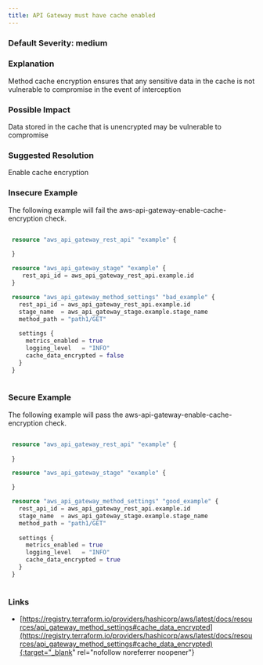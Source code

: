 ```yaml
---
title: API Gateway must have cache enabled
---
```


### Default Severity: <span class="severity medium">medium</span>

### Explanation

Method cache encryption ensures that any sensitive data in the cache is not vulnerable to compromise in the event of interception

### Possible Impact
Data stored in the cache that is unencrypted may be vulnerable to compromise

### Suggested Resolution
Enable cache encryption


### Insecure Example

The following example will fail the aws-api-gateway-enable-cache-encryption check.
```terraform

 resource "aws_api_gateway_rest_api" "example" {
	
 }

 resource "aws_api_gateway_stage" "example" {
	rest_api_id = aws_api_gateway_rest_api.example.id
 }

 resource "aws_api_gateway_method_settings" "bad_example" {
   rest_api_id = aws_api_gateway_rest_api.example.id
   stage_name  = aws_api_gateway_stage.example.stage_name
   method_path = "path1/GET"
 
   settings {
     metrics_enabled = true
     logging_level   = "INFO"
     cache_data_encrypted = false
   }
 }
 
```



### Secure Example

The following example will pass the aws-api-gateway-enable-cache-encryption check.
```terraform

 resource "aws_api_gateway_rest_api" "example" {
	
 }

 resource "aws_api_gateway_stage" "example" {

 }

 resource "aws_api_gateway_method_settings" "good_example" {
   rest_api_id = aws_api_gateway_rest_api.example.id
   stage_name  = aws_api_gateway_stage.example.stage_name
   method_path = "path1/GET"
 
   settings {
     metrics_enabled = true
     logging_level   = "INFO"
     cache_data_encrypted = true
   }
 }
 
```



### Links


- [https://registry.terraform.io/providers/hashicorp/aws/latest/docs/resources/api_gateway_method_settings#cache_data_encrypted](https://registry.terraform.io/providers/hashicorp/aws/latest/docs/resources/api_gateway_method_settings#cache_data_encrypted){:target="_blank" rel="nofollow noreferrer noopener"}



